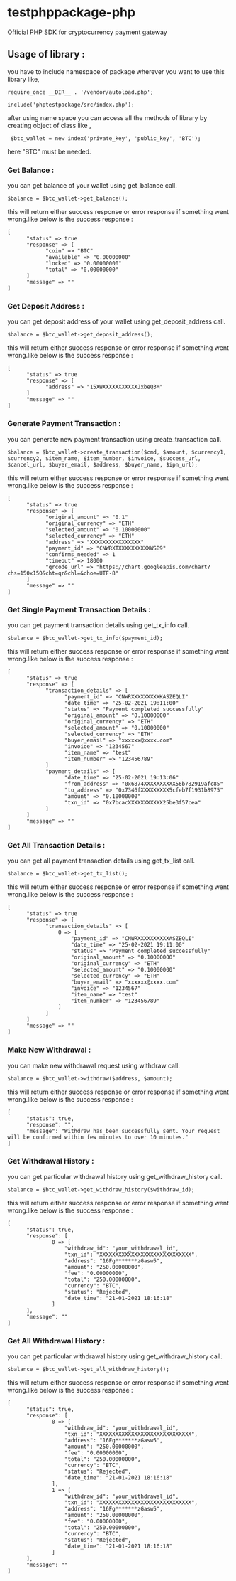 # testphppackage-php
Official PHP SDK for cryptocurrency payment gateway

## Usage of library : 
 
you have to include namespace of package wherever you want to use this library like,

```
require_once __DIR__ . '/vendor/autoload.php';

include('phptestpackage/src/index.php');

```
after using name space you can access all the methods of library by creating object of class like ,

```
 $btc_wallet = new index('private_key', 'public_key', 'BTC');
 ```
 here "BTC" must be needed.

### Get Balance : 
you can get balance of your wallet using get_balance call.
```
$balance = $btc_wallet->get_balance();
```
this will return either success response or error response if something went wrong.like below is the success response : 
```
[
      "status" => true
      "response" => [
            "coin" => "BTC"
            "available" => "0.00000000"
            "locked" => "0.00000000"
            "total" => "0.00000000"
      ]
      "message" => ""
]
```
### Get Deposit Address : 
you can get deposit address of your wallet using get_deposit_address call.
```
$balance = $btc_wallet->get_deposit_address();
```
this will return either success response or error response if something went wrong.like below is the success response : 
```
[
      "status" => true
      "response" => [
            "address" => "15XWXXXXXXXXXXXJxbeQ3M"
      ]
      "message" => ""
]
```
### Generate Payment Transaction : 
you can generate new payment transaction using create_transaction call.
```
$balance = $btc_wallet->create_transaction($cmd, $amount, $currency1, $currency2, $item_name, $item_number, $invoice, $success_url, $cancel_url, $buyer_email, $address, $buyer_name, $ipn_url);
```
this will return either success response or error response if something went wrong.like below is the success response : 
```
[
      "status" => true
      "response" => [
            "original_amount" => "0.1"
            "original_currency" => "ETH"
            "selected_amount" => "0.10000000"
            "selected_currency" => "ETH"
            "address" => "XXXXXXXXXXXXXXXX"
            "payment_id" => "CNWRXTXXXXXXXXXXWSB9"
            "confirms_needed" => 1
            "timeout" => 18000
            "qrcode_url" => "https://chart.googleapis.com/chart?chs=150x150&cht=qr&chl=&choe=UTF-8"
      ]
      "message" => ""
]
```
### Get Single Payment Transaction Details : 
you can get payment transaction details using get_tx_info call.
```
$balance = $btc_wallet->get_tx_info($payment_id);
```
this will return either success response or error response if something went wrong.like below is the success response : 
```
[
      "status" => true
      "response" => [
            "transaction_details" => [
                  "payment_id" => "CNWRXXXXXXXXXKASZEQLI"
                  "date_time" => "25-02-2021 19:11:00"
                  "status" => "Payment completed successfully"
                  "original_amount" => "0.10000000"
                  "original_currency" => "ETH"
                  "selected_amount" => "0.10000000"
                  "selected_currency" => "ETH"
                  "buyer_email" => "xxxxxx@xxxx.com"
                  "invoice" => "1234567"
                  "item_name" => "test"
                  "item_number" => "123456789"
            ]
            "payment_details" => [
                  "date_time" => "25-02-2021 19:13:06"
                  "from_address" => "0x6874XXXXXXXXXX56b782919afc85"
                  "to_address" => "0x7346fXXXXXXXXX5cfeb7f1931b8975"
                  "amount" => "0.10000000"
                  "txn_id" => "0x7bcacXXXXXXXXXXX25be3f57cea"
            ]
      ]
      "message" => ""
]
```
### Get All Transaction Details : 
you can get all payment transaction details using get_tx_list call.
```
$balance = $btc_wallet->get_tx_list();
```
this will return either success response or error response if something went wrong.like below is the success response : 
```
[
      "status" => true
      "response" => [
            "transaction_details" => [
                0 => [
                    "payment_id" => "CNWRXXXXXXXXXXASZEQLI"
                    "date_time" => "25-02-2021 19:11:00"
                    "status" => "Payment completed successfully"
                    "original_amount" => "0.10000000"
                    "original_currency" => "ETH"
                    "selected_amount" => "0.10000000"
                    "selected_currency" => "ETH"
                    "buyer_email" => "xxxxxx@xxxx.com"
                    "invoice" => "1234567"
                    "item_name" => "test"
                    "item_number" => "123456789"
                ]
            ]
      ]
      "message" => ""
]
```
### Make New Withdrawal : 
you can make new withdrawal request using withdraw call.
```
$balance = $btc_wallet->withdraw($address, $amount);
```
this will return either success response or error response if something went wrong.like below is the success response : 
```
[
      "status": true,
      "response": "",
      "message": "Withdraw has been successfully sent. Your request will be confirmed within few minutes to over 10 minutes."
]
```
### Get Withdrawal History : 
you can get particular withdrawal history using get_withdraw_history call.
```
$balance = $btc_wallet->get_withdraw_history($withdraw_id);
```
this will return either success response or error response if something went wrong.like below is the success response : 
```
[
      "status": true,
      "response": [
              0 => [
                  "withdraw_id": "your_withdrawal_id",
                  "txn_id": "XXXXXXXXXXXXXXXXXXXXXXXXXXXXX",
                  "address": "16Fg*******zGasw5",
                  "amount": "250.00000000",
                  "fee": "0.00000000",
                  "total": "250.00000000",
                  "currency": "BTC",
                  "status": "Rejected",
                  "date_time": "21-01-2021 18:16:18"
              ]
      ],
      "message": ""
]
```
### Get All Withdrawal History : 
you can get particular withdrawal history using get_withdraw_history call.
```
$balance = $btc_wallet->get_all_withdraw_history();
```
this will return either success response or error response if something went wrong.like below is the success response : 
```
[
      "status": true,
      "response": [
              0 => [
                  "withdraw_id": "your_withdrawal_id",
                  "txn_id": "XXXXXXXXXXXXXXXXXXXXXXXXXXXXX",
                  "address": "16Fg*******zGasw5",
                  "amount": "250.00000000",
                  "fee": "0.00000000",
                  "total": "250.00000000",
                  "currency": "BTC",
                  "status": "Rejected",
                  "date_time": "21-01-2021 18:16:18"
              ],
              1 => [
                  "withdraw_id": "your_withdrawal_id",
                  "txn_id": "XXXXXXXXXXXXXXXXXXXXXXXXXXXXX",
                  "address": "16Fg*******zGasw5",
                  "amount": "250.00000000",
                  "fee": "0.00000000",
                  "total": "250.00000000",
                  "currency": "BTC",
                  "status": "Rejected",
                  "date_time": "21-01-2021 18:16:18"
              ]
      ],
      "message": ""
]
```